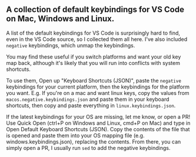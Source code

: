 ## A collection of default keybindings for VS Code on Mac, Windows and Linux. 

A list of the default keybindings for VS Code is surprisingly hard to find, even in the VS Code source, so I collected them all here. I've also included `negative` keybindings, which unmap the keybindings.


You may find these useful if you switch platforms and want your old key map back, although it's likely that you will run into conflicts with system shortcuts. 

To use them, Open up "Keyboard Shortcuts (JSON)", paste the `negative` keybindings for your current platform, then the keybindings for the platform you want. E.g. If you're on a mac and want linux keys, copy the values from `macos.negative.keybindings.json` and paste them in your keyboard shortcuts, then copy and paste everything in `linux.keybindings.json`. 


If the latest keybindings for your OS are missing, let me know, or open a PR!  
Use Quick Open (ctrl+P on Windows and Linux, cmd+P on Mac) and type in Open Default Keyboard Shortcuts (JSON).
Copy the contents of the file that is opened and paste them into your OS mapping file (e.g. windows.keybindings.json), replacing the contents. From there, you can simply open a PR, I usually run `sed` to add the negative keybindings.

